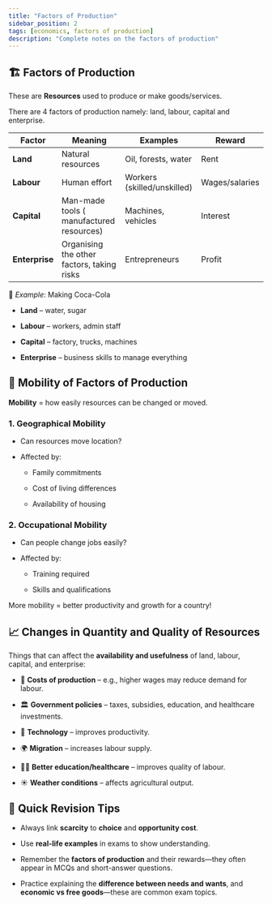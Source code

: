 ```yaml
---
title: "Factors of Production"
sidebar_position: 2
tags: [economics, factors of production]
description: "Complete notes on the factors of production"
---
```


## **🏗️ Factors of Production**

These are **Resources** used to produce or make goods/services.

There are 4 factors of production namely: land, labour, capital and enterprise.

| Factor         | Meaning                                    | Examples                    | Reward         |
| -------------- | ------------------------------------------ | --------------------------- | -------------- |
| **Land**       | Natural resources                          | Oil, forests, water         | Rent           |
| **Labour**     | Human effort                               | Workers (skilled/unskilled) | Wages/salaries |
| **Capital**    | Man-made tools ( manufactured resources)   | Machines, vehicles          | Interest       |
| **Enterprise** | Organising the other factors, taking risks | Entrepreneurs               | Profit         |

🧃 _Example_: Making Coca-Cola

- **Land** – water, sugar

- **Labour** – workers, admin staff

- **Capital** – factory, trucks, machines

- **Enterprise** – business skills to manage everything

## **🔁 Mobility of Factors of Production**

**Mobility** \= how easily resources can be changed or moved.

### **1\. Geographical Mobility**

- Can resources move location?

- Affected by:

  - Family commitments

  - Cost of living differences

  - Availability of housing

### **2\. Occupational Mobility**

- Can people change jobs easily?

- Affected by:

  - Training required

  - Skills and qualifications

More mobility \= better productivity and growth for a country\!

## **📈 Changes in Quantity and Quality of Resources**

Things that can affect the **availability and usefulness** of land, labour, capital, and enterprise:

- 💸 **Costs of production** – e.g., higher wages may reduce demand for labour.

- 🏛️ **Government policies** – taxes, subsidies, education, and healthcare investments.

- 🤖 **Technology** – improves productivity.

- 🌍 **Migration** – increases labour supply.

- 🧑‍🏫 **Better education/healthcare** – improves quality of labour.

- ☀️ **Weather conditions** – affects agricultural output.

## **📝 Quick Revision Tips**

- Always link **scarcity** to **choice** and **opportunity cost**.

- Use **real-life examples** in exams to show understanding.

- Remember the **factors of production** and their rewards—they often appear in MCQs and short-answer questions.

- Practice explaining the **difference between needs and wants**, and **economic vs free goods**—these are common exam topics.
